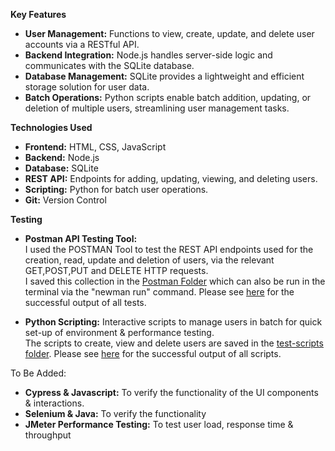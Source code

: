 **Key Features** <br>
- **User Management:** Functions to view, create, update, and delete user accounts via a RESTful API.<br>
- **Backend Integration:** Node.js handles server-side logic and communicates with the SQLite database.<br>
- **Database Management:** SQLite provides a lightweight and efficient storage solution for user data.<br>
- **Batch Operations:** Python scripts enable batch addition, updating, or deletion of multiple users, streamlining user 
  management tasks.

**Technologies Used**
<br>
- **Frontend:** HTML, CSS, JavaScript<br>
- **Backend:** Node.js<br>
- **Database:** SQLite<br>
- **REST API:** Endpoints for adding, updating, viewing, and deleting users.<br>
- **Scripting:** Python for batch user operations.
- **Git:** Version Control

**Testing**
<br>
- **Postman API Testing Tool:**<br>
  I used the POSTMAN Tool to test the REST API endpoints used for the creation, read, update and deletion of users, via the relevant GET,POST,PUT and DELETE HTTP requests.<br>
  I saved this collection in the [Postman Folder](my-user-management-app/Postman_TestCollection) which can also be run in the terminal via the "newman run" command.
  Please see [here](my-user-management-app/Postman_TestCollection/postman_newman_cli_output_success.png) for the successful output of all tests.

- **Python Scripting:** Interactive scripts to manage users in batch for quick set-up of environment & performance testing.<br>
  The scripts to create, view and delete users are saved in the [test-scripts folder](my-user-management-app/test-scripts).
  Please see [here](my-user-management-app/test-scripts/script_terminal_output.png) for the successful output of all scripts.

To Be Added:
- **Cypress & Javascript:** To verify the functionality of the UI components & interactions.<br>
- **Selenium & Java:** To verify the functionality
- **JMeter Performance Testing:** To test user load, response time & throughput <br>
